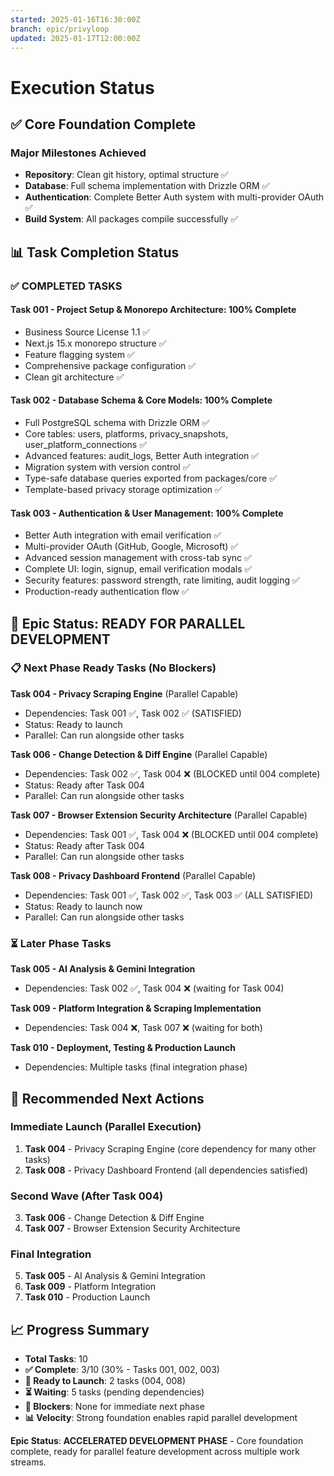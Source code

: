 ```yaml
---
started: 2025-01-16T16:30:00Z
branch: epic/privyloop
updated: 2025-01-17T12:00:00Z
---
```


# Execution Status

## ✅ **Core Foundation Complete**

### Major Milestones Achieved
- **Repository**: Clean git history, optimal structure ✅
- **Database**: Full schema implementation with Drizzle ORM ✅
- **Authentication**: Complete Better Auth system with multi-provider OAuth ✅
- **Build System**: All packages compile successfully ✅

## 📊 Task Completion Status

### ✅ **COMPLETED TASKS** 

#### **Task 001 - Project Setup & Monorepo Architecture**: 100% Complete
- Business Source License 1.1 ✅
- Next.js 15.x monorepo structure ✅  
- Feature flagging system ✅
- Comprehensive package configuration ✅
- Clean git architecture ✅

#### **Task 002 - Database Schema & Core Models**: 100% Complete  
- Full PostgreSQL schema with Drizzle ORM ✅
- Core tables: users, platforms, privacy_snapshots, user_platform_connections ✅
- Advanced features: audit_logs, Better Auth integration ✅
- Migration system with version control ✅
- Type-safe database queries exported from packages/core ✅
- Template-based privacy storage optimization ✅

#### **Task 003 - Authentication & User Management**: 100% Complete
- Better Auth integration with email verification ✅
- Multi-provider OAuth (GitHub, Google, Microsoft) ✅
- Advanced session management with cross-tab sync ✅
- Complete UI: login, signup, email verification modals ✅
- Security features: password strength, rate limiting, audit logging ✅
- Production-ready authentication flow ✅

## 🚀 Epic Status: READY FOR PARALLEL DEVELOPMENT

### 📋 **Next Phase Ready Tasks** (No Blockers)

**Task 004 - Privacy Scraping Engine** (Parallel Capable)
- Dependencies: Task 001 ✅, Task 002 ✅ (SATISFIED)
- Status: Ready to launch
- Parallel: Can run alongside other tasks

**Task 006 - Change Detection & Diff Engine** (Parallel Capable)  
- Dependencies: Task 002 ✅, Task 004 ❌ (BLOCKED until 004 complete)
- Status: Ready after Task 004
- Parallel: Can run alongside other tasks

**Task 007 - Browser Extension Security Architecture** (Parallel Capable)
- Dependencies: Task 001 ✅, Task 004 ❌ (BLOCKED until 004 complete)  
- Status: Ready after Task 004
- Parallel: Can run alongside other tasks

**Task 008 - Privacy Dashboard Frontend** (Parallel Capable)
- Dependencies: Task 001 ✅, Task 002 ✅, Task 003 ✅ (ALL SATISFIED)
- Status: Ready to launch now
- Parallel: Can run alongside other tasks

### ⏳ **Later Phase Tasks**

**Task 005 - AI Analysis & Gemini Integration**
- Dependencies: Task 002 ✅, Task 004 ❌ (waiting for Task 004)

**Task 009 - Platform Integration & Scraping Implementation** 
- Dependencies: Task 004 ❌, Task 007 ❌ (waiting for both)

**Task 010 - Deployment, Testing & Production Launch**
- Dependencies: Multiple tasks (final integration phase)

## 🎯 **Recommended Next Actions**

### **Immediate Launch (Parallel Execution)**
1. **Task 004** - Privacy Scraping Engine (core dependency for many other tasks)
2. **Task 008** - Privacy Dashboard Frontend (all dependencies satisfied)

### **Second Wave (After Task 004)**
3. **Task 006** - Change Detection & Diff Engine
4. **Task 007** - Browser Extension Security Architecture  

### **Final Integration**
5. **Task 005** - AI Analysis & Gemini Integration
6. **Task 009** - Platform Integration
7. **Task 010** - Production Launch

## 📈 **Progress Summary**

- **Total Tasks**: 10
- **✅ Complete**: 3/10 (30% - Tasks 001, 002, 003)
- **🚀 Ready to Launch**: 2 tasks (004, 008)  
- **⏳ Waiting**: 5 tasks (pending dependencies)
- **🚧 Blockers**: None for immediate next phase
- **📊 Velocity**: Strong foundation enables rapid parallel development

**Epic Status**: **ACCELERATED DEVELOPMENT PHASE** - Core foundation complete, ready for parallel feature development across multiple work streams.